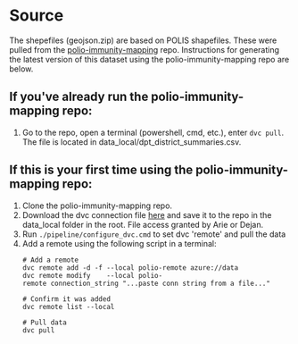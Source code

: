 # Source
The shepefiles (geojson.zip) are based on POLIS shapefiles. These were pulled from the [polio-immunity-mapping](https://github.com/InstituteforDiseaseModeling/polio-immunity-mapping) repo. Instructions for generating the latest version of this dataset using the polio-immunity-mapping repo are below.

## If you've already run the polio-immunity-mapping repo:
1. Go to the repo, open a terminal (powershell, cmd, etc.), enter `dvc pull`. The file is located in data_local/dpt_district_summaries.csv.

## If this is your first time using the polio-immunity-mapping repo:
1. Clone the polio-immunity-mapping repo.
2. Download the dvc connection file [here](https://bmgf-my.sharepoint.com/:f:/g/personal/dejan_lukacevic_gatesfoundation_org/Eh_bnBEdFAEVEtLwu9qtxiwBfGi4JHSfBbvU2C0MV3to4w "https://bmgf-my.sharepoint.com/:f:/g/personal/dejan_lukacevic_gatesfoundation_org/eh_bnbedfaevetlwu9qtxiwbfgi4jhsfbbvu2c0mv3to4w") and save it to the repo in the data_local folder in the root. File access granted by Arie or Dejan.
3. Run `./pipeline/configure_dvc.cmd` to set dvc 'remote' and pull the data
4. Add a remote using the following script in a terminal:
	```
	# Add a remote
	dvc remote add -d -f --local polio-remote azure://data
	dvc remote modify    --local polio-remote connection_string "...paste conn string from a file..."
	
	# Confirm it was added
	dvc remote list --local
	
	# Pull data
	dvc pull
	```
